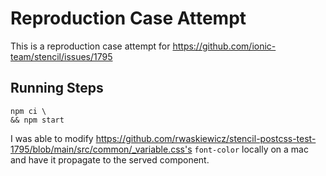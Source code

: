 # Reproduction Case Attempt

This is a reproduction case attempt for https://github.com/ionic-team/stencil/issues/1795

## Running Steps
```
npm ci \
&& npm start
```

I was able to modify https://github.com/rwaskiewicz/stencil-postcss-test-1795/blob/main/src/common/_variable.css's `font-color`
locally on a mac and have it propagate to the served component.
